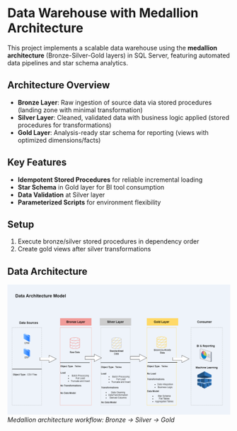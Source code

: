 # Data Warehouse with Medallion Architecture

This project implements a scalable data warehouse using the **medallion architecture** (Bronze-Silver-Gold layers) in SQL Server, featuring automated data pipelines and star schema analytics.

## Architecture Overview
- **Bronze Layer**: Raw ingestion of source data via stored procedures (landing zone with minimal transformation)
- **Silver Layer**: Cleaned, validated data with business logic applied (stored procedures for transformations)
- **Gold Layer**: Analysis-ready star schema for reporting (views with optimized dimensions/facts)


## Key Features
- **Idempotent Stored Procedures** for reliable incremental loading
- **Star Schema** in Gold layer for BI tool consumption
- **Data Validation** at Silver layer
- **Parameterized Scripts** for environment flexibility

## Setup
1. Execute bronze/silver stored procedures in dependency order
2. Create gold views after silver transformations

## Data Architecture
![Data Architecture](DA.png)
*Medallion architecture workflow: Bronze → Silver → Gold*




